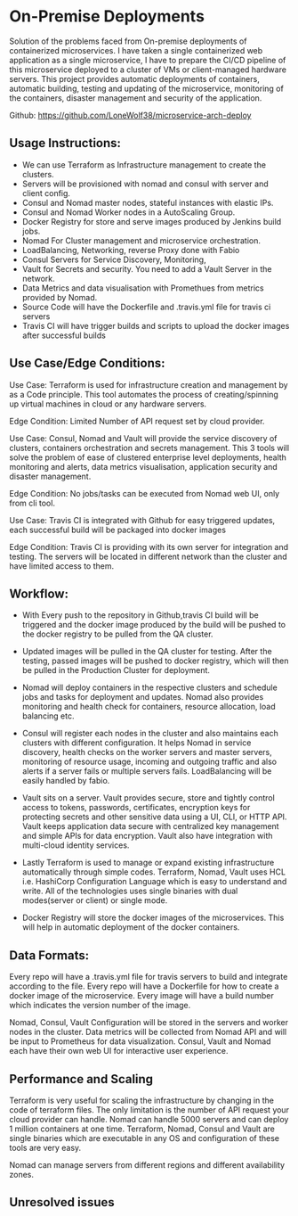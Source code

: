 # On-Premise Deployments

Solution of the problems faced from On-premise deployments of containerized microservices. I have taken a single containerized web application as a single microservice, I have to prepare the CI/CD pipeline of this microservice deployed to a cluster of VMs or client-managed hardware servers. This project provides automatic deployments of containers, automatic building, testing and updating of the microservice, monitoring of the containers, disaster management and security of the application.

Github: https://github.com/LoneWolf38/microservice-arch-deploy

## Usage Instructions:

- We can use Terraform as Infrastructure management to create the clusters.
- Servers will be provisioned with nomad and consul with server and client config.
- Consul and Nomad master nodes, stateful instances with elastic IPs.
- Consul and Nomad Worker nodes in a AutoScaling Group.
- Docker Registry for store and serve images produced by Jenkins build jobs.
- Nomad For Cluster management and microservice orchestration.
- LoadBalancing, Networking, reverse Proxy done with Fabio
- Consul Servers for Service Discovery, Monitoring, 
- Vault for Secrets and security. You need to add a Vault Server in the network.
- Data Metrics and data visualisation with Promethues from metrics provided by Nomad.
- Source Code will have the Dockerfile and .travis.yml file for travis ci servers
- Travis CI will have trigger builds and scripts to upload the docker images after successful builds


## Use Case/Edge Conditions:

Use Case: Terraform is used for infrastructure creation and management by as a Code principle. This tool automates the process of creating/spinning up virtual machines in cloud or any hardware servers. 

Edge Condition: Limited Number of API request set by cloud provider. 

Use Case: Consul, Nomad and Vault will provide the service discovery of clusters, containers orchestration and secrets management. This 3 tools will solve the problem of ease of clustered enterprise level deployments, health monitoring and alerts, data metrics visualisation, application security and disaster management.

Edge Condition: No jobs/tasks can be executed from Nomad web UI, only from cli tool. 

Use Case: Travis CI is integrated with Github for easy triggered updates, each successful build will be packaged into docker images 

Edge Condition: Travis CI is providing with its own server for integration and testing. The servers will be located in different network than the cluster and have limited access to them.


## Workflow:
- With Every push to the repository in Github,travis CI build will be triggered and the docker image produced by the build will be pushed to the docker registry to be pulled from the QA cluster. 

- Updated images will be pulled in the QA cluster for testing. After the testing, passed images will be pushed to docker registry, which will then be pulled in the Production Cluster for deployment.
 
- Nomad will deploy containers in the respective clusters and schedule jobs and tasks for deployment and updates.
Nomad also provides monitoring and health check for containers, resource allocation, load balancing etc.

- Consul will register each nodes in the cluster and also maintains each clusters with different configuration. It helps Nomad in service discovery, health checks on the worker servers and master servers, monitoring of resource usage, incoming and outgoing traffic and also alerts if a server fails or multiple servers fails. LoadBalancing will be easily handled by fabio.

- Vault sits on a server. Vault provides secure, store and tightly control access to tokens, passwords, certificates, encryption keys for protecting secrets and other sensitive data using a UI, CLI, or HTTP API. Vault keeps application data secure with centralized key management and simple APIs for data encryption. Vault also have integration with multi-cloud identity services.

- Lastly Terraform is used to manage or expand existing infrastructure automatically through simple codes. Terraform, Nomad, Vault uses HCL i.e. HashiCorp Configuration Language which is easy to understand and write. All of the technologies uses single binaries with dual modes(server or client) or single mode.

- Docker Registry will store the docker images of the microservices. This will help in automatic deployment of the docker containers.


## Data Formats:
Every repo will have a .travis.yml file for travis servers to build and integrate according to the file.
Every repo will have a Dockerfile for how to create a docker image of the microservice.
Every image will have a build number which indicates the version number of the image.

Nomad, Consul, Vault Configuration will be stored in the servers and worker nodes in the cluster.
Data metrics will be collected from Nomad API and will be input to Prometheus for data visualization.
Consul, Vault and Nomad each have their own web UI for interactive user experience. 

## Performance and Scaling

Terraform is very useful for scaling the infrastructure by changing in the code of terraform files.
The only limitation is the number of API request your cloud provider can handle. 
Nomad can handle 5000 servers and can deploy 1 million containers at one time.
Terraform, Nomad, Consul and Vault are single binaries which are executable in any OS and configuration of these tools are very easy.

Nomad can manage servers from different regions and different availability zones. 


## Unresolved issues 
